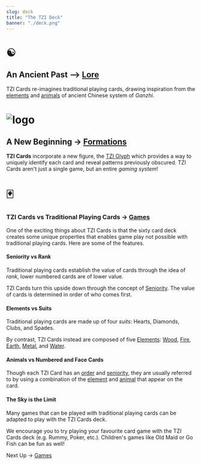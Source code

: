 ```yaml
---
slug: deck
title: "The TZI Deck"
banner: "./deck.png"
---
```

# ☯ 
##  An Ancient Past --> [Lore](lore)

TZI Cards re-imagines traditional playing cards, drawing inspiration from the [elements](elements) and [animals](animals) of ancient Chinese system of *Ganzhi*.



# ![logo](./favicon-32x32.png)
## A New Beginning -> [Formations](formations)
**TZI Cards** incorporate a new figure, the [TZI Glyph](glyphs) which provides a way to uniquely identify each card and reveal patterns previously obscured. TZI Cards aren't just a single game, but an entire *gaming system*!


# 🃏
### TZI Cards vs Traditional Playing Cards -> [Games](games)
One of the exciting things about TZI Cards is that the sixty card deck creates some unique properties that enables game play not possible with traditional playing cards. Here are some of the features.

#### Seniority vs Rank
Traditional playing cards establish the value of cards through the idea of *rank*, lower numbered cards are of lower value.

TZI Cards turn this upside down through the concept of [Seniority](seniority). The value of cards is determined in order of who comes first.

#### Elements vs Suits
Traditional playing cards are made up of four *suits*: Hearts, Diamonds, Clubs, and Spades.

By contrast, TZI Cards instead are composed of five [Elements](elements): [Wood](wood), [Fire](wood), [Earth](earth), [Metal](metal), and [Water](water).

#### Animals vs Numbered and Face Cards
Though each TZI Card has an [order](order) and [seniority](seniority), they are usually referred to by using a combination of the [element](elements) and [animal](animals) that appear on the card.

#### The Sky is the Limit
Many games that can be played with traditional playing cards can be adapted to play with the TZI Cards deck.

We encourage you to try playing your favourite card game with the TZI Cards deck (e.g. Rummy, Poker, etc.). Children's games like Old Maid or Go Fish can be fun as well!

Next Up -> [Games](games)